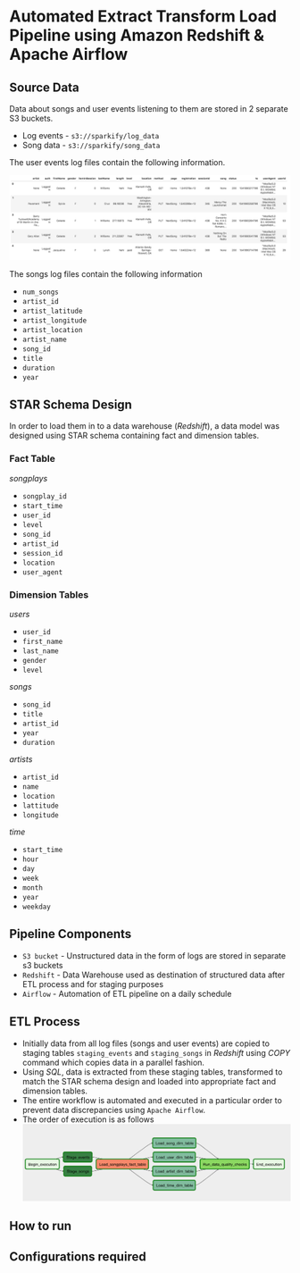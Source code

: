 # Automated Extract Transform Load Pipeline using Amazon Redshift & Apache Airflow

## Source Data

Data about songs and user events listening to them are stored in 2 separate S3 buckets.

* Log events - `s3://sparkify/log_data` 
* Song data - `s3://sparkify/song_data`

The user events log files contain the following information.

![Event logs](https://github.com/command7/SQL_SQL_ETL_Airflow/blob/master/Images/log-data.png)

The songs log files contain the following information

* `num_songs`
* `artist_id`
* `artist_latitude`
* `artist_longitude`
* `artist_location`
* `artist_name`
* `song_id`
* `title`
* `duration` 
* `year`

## STAR Schema Design

In order to load them in to a data warehouse (*Redshift*), a data model was designed using STAR schema containing fact and dimension tables.

### Fact Table

*_songplays_*

* `songplay_id`
* `start_time`
* `user_id`
* `level`
* `song_id`
* `artist_id`
* `session_id`
* `location`
* `user_agent`

### Dimension Tables

*_users_*

* `user_id`
* `first_name`
* `last_name`
* `gender`
* `level`

*_songs_*

* `song_id`
* `title`
* `artist_id`
* `year`
* `duration`

*_artists_*

* `artist_id`
* `name`
* `location`
* `lattitude`
* `longitude`

*_time_*

* `start_time`
* `hour`
* `day`
* `week`
* `month`
* `year`
* `weekday`


## Pipeline Components

* `S3 bucket` - Unstructured data in the form of logs are stored in separate s3 buckets
* `Redshift` - Data Warehouse used as destination of structured data after ETL process and for staging purposes
* `Airflow` - Automation of ETL pipeline on a daily schedule 

## ETL Process

* Initially data from all log files (songs and user events) are copied to staging tables `staging_events` and `staging_songs`
in *Redshift* using _COPY_ command which copies data in a parallel fashion.
* Using *SQL*, data is extracted from these staging tables, transformed to match the STAR schema design and loaded into 
appropriate fact and dimension tables.
* The entire workflow is automated and executed in a particular order to prevent data discrepancies using `Apache Airflow`.
* The order of execution is as follows
![Order of workflow execution](https://github.com/command7/SQL_SQL_ETL_Airflow/blob/master/Images/workflow_sequence.png)


## How to run

## Configurations required